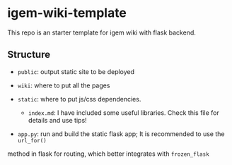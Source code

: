 # igem-wiki-template

This repo is an starter template for igem wiki with flask backend.

## Structure

- `public`: output static site to be deployed

- `wiki`: where to put all the pages

- `static`: where to put js/css dependencies.
  
  - `index.md`: I have included some useful libraries. Check this file for details and use tips!

- `app.py`: run and build the static flask app; It is recommended to use the `url_for()`

method in flask for routing, which better integrates with `frozen_flask`




